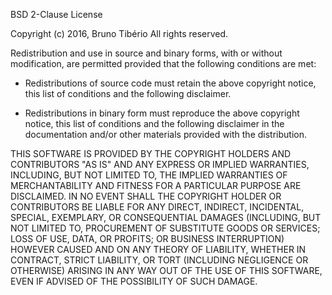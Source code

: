  BSD 2-Clause License
     
 Copyright (c) 2016, Bruno Tibério
 All rights reserved.
     
 Redistribution and use in source and binary forms, with or without
 modification, are permitted provided that the following conditions are met:
     
 * Redistributions of source code must retain the above copyright notice, this
 list of conditions and the following disclaimer.
     
 * Redistributions in binary form must reproduce the above copyright notice,
 this list of conditions and the following disclaimer in the documentation
 and/or other materials provided with the distribution.
        
 THIS SOFTWARE IS PROVIDED BY THE COPYRIGHT HOLDERS AND CONTRIBUTORS "AS IS"
 AND ANY EXPRESS OR IMPLIED WARRANTIES, INCLUDING, BUT NOT LIMITED TO, THE
 IMPLIED WARRANTIES OF MERCHANTABILITY AND FITNESS FOR A PARTICULAR PURPOSE ARE
 DISCLAIMED. IN NO EVENT SHALL THE COPYRIGHT HOLDER OR CONTRIBUTORS BE LIABLE
 FOR ANY DIRECT, INDIRECT, INCIDENTAL, SPECIAL, EXEMPLARY, OR CONSEQUENTIAL
 DAMAGES (INCLUDING, BUT NOT LIMITED TO, PROCUREMENT OF SUBSTITUTE GOODS OR
 SERVICES; LOSS OF USE, DATA, OR PROFITS; OR BUSINESS INTERRUPTION) HOWEVER
 CAUSED AND ON ANY THEORY OF LIABILITY, WHETHER IN CONTRACT, STRICT LIABILITY,
 OR TORT (INCLUDING NEGLIGENCE OR OTHERWISE) ARISING IN ANY WAY OUT OF THE USE
 OF THIS SOFTWARE, EVEN IF ADVISED OF THE POSSIBILITY OF SUCH DAMAGE.
